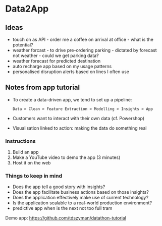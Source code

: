 # Data2App

## Ideas
  * touch on as API - order me a coffee on arrival at office - what is the potential?
  * weather forcast - to drive pre-ordering parking - dictated by forecast not weather - could we get parking data?
  * weather forecast for predicted destination
  * auto recharge app based on my usage patterns
  * personalised disruption alerts based on lines I often use

## Notes from app tutorial

- To create a data-driven app, we tend to set up a pipeline:

      Data > Clean > Feature Extraction > Modelling > Insights > App

- Customers want to interact with their own data (cf. Powershop)
- Visualisation linked to action: making the data do something real

### Instructions

1. Build an app
2. Make a YouTube video to demo the app (3 minutes)
3. Host it on the web

### Things to keep in mind

- Does the app tell a good story with insights?
- Does the app facilitate business actions based on those insights?
- Does the application effectively make use of current technology?
- Is the application scalable to a real-world production environment?
- predictive app when is the next not too full tram

Demo app: https://github.com/tdszyman/datathon-tutorial
